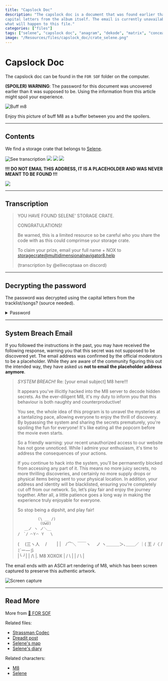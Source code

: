 ```yaml
---
title: "Capslock Doc"
description: "The capslock doc is a document that was found earlier than expected. Its password uses the 
capital letters from the album itself. The email is currently unavailable and it is unknown 
what will happen to this file."
categories: ["files"]
tags: ["selene", "capslock doc", "anagram", "dekode", "matrix", "concealed origins"]
image: "/Resources/files/capslock_doc/crate_selene.png"
---
```


# Capslock Doc

The capslock doc can be found in the `FOR SOF` folder on the computer.

**(SPOILER) WARNING**: The password for this document was uncovered earlier than it was supposed to be. Using the information 
from this article might spoil your experience.

![Buff m8](../../Resources/m8/mad_m8.png)

Enjoy this picture of buff M8 as a buffer between you and the spoilers.

***

## Contents

We find a storage crate that belongs to [Selene](../characters/selene.md).

![See transcription](../../Resources/files/capslock_doc/crate.png)
![](../../Resources/files/capslock_doc/crate_selene.png)
![](../../Resources/files/capslock_doc/img.png)
![](../../Resources/files/capslock_doc/img_1.png)

**!!! DO NOT EMAIL THIS ADDRESS, IT IS A PLACEHOLDER AND 
WAS NEVER MEANT TO BE FOUND !!!**

![](../../Resources/files/capslock_doc/img_3.png)

***

## Transcription

> YOU HAVE FOUND SELENE' STORAGE CRATE. 
>
> CONGRATULATIONS! 
>
> Be warned, this is a limited resource so be careful who you share the code with as this could comprimse your storage crate. 
>
> To claim your prize, email your full name + NOX to storagecrate@multidimensionalnavigator8.help
>
> (transcription by @elliecoptaaa on discord)

***

## Decrypting the password

The password was decrypted using the capital letters from the tracklist/songs? (source needed).

<details class="password">
  <summary>Password</summary>

DEKODE THE MATRIX TO ATTAIN YOUR CONCEALED ORIGINS
</details>

***

## System Breach Email

If you followed the instructions in the past, you may have received the following response, 
warning you that this secret was not supposed to be discovered yet. The email address was 
confirmed by the official moderators to be a placeholder. While they are aware of the 
community figuring this out the intended way, they have asked us **not to email the 
placeholder address anymore**.

> *SYSTEM BREACH!* Re: [your email subject]
> M8 here!!!
>
> It appears you've illicitly hacked into the M8 server to decode hidden
> secrets. As the ever-diligent M8, it's my duty to inform you that this
> behaviour is both naughty and counterproductive!
>
> You see, the whole idea of this program is to unravel the mysteries at
> a tantalizing pace, allowing everyone to enjoy the thrill of
> discovery. By bypassing the system and sharing the secrets
> prematurely, you're spoiling the fun for everyone! It's like eating
> all the popcorn before the movie even starts.
>
> So a friendly warning: your recent unauthorized access to our website
> has not gone unnoticed. While I admire your enthusiasm, it's time to
> address the consequences of your actions.
>
> If you continue to hack into the system, you'll be permanently blocked
> from accessing any part of it. This means no more juicy secrets, no
> more thrilling discoveries, and certainly no more supply drops or
> physical items being sent to your physical location. In addition, your
> address and identity will be blacklisted, ensuring you’re completely
> cut off from our network.
> So, let’s play fair and enjoy the journey together. After all, a
> little patience goes a long way in making the experience truly
> enjoyable for everyone.
>
> So stop being a dipshit, and play fair!
>
>              (\ __ /)
>               (UwU)
>        ＿ノ ヽ ノ＼＿
>     /　`/ ⌒Ｙ⌒ Ｙ　 \
>  (　 (三ヽ人　 /　　 |
> |　ﾉ⌒＼ ￣￣ヽ　 ノ
> ヽ＿＿＿＞､＿＿／
>           ｜( 王 ﾉ〈
>            /ﾐ`ー―彡\
>           |╰         ╯|
>           |       /\       |.  M8 XOXOX
>           |      /  \      |
>           |    /     \     |

The email ends with an ASCII art rendering of M8, which has been screen captured to preserve this 
authentic artwork.

![Screen capture](../../Resources/m8/buffm8.png)

***

## Read More

More from [📁 FOR SOF](./for-sof)

Related files:

- [Strassman Codec](strassmancodec)
- [Dreadit post](dreadit)
- [Selene's map](selenes_map)
- [Selene's diary](selene_personal_journal)

Related characters:

- [M8](../m8)
- [Selene](../characters/selene.md)